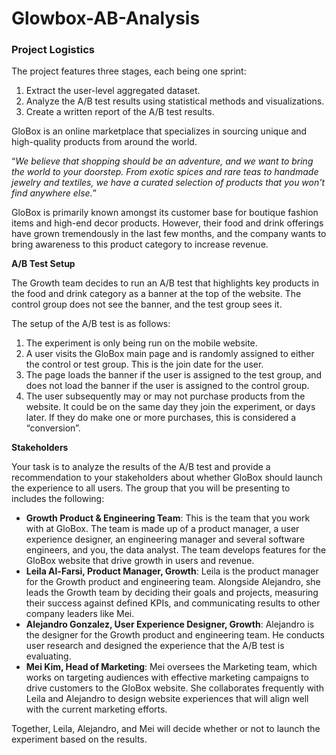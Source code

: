 # Glowbox-AB-Analysis

### Project Logistics

The project features three stages, each being one sprint:

1. Extract the user-level aggregated dataset.
2. Analyze the A/B test results using statistical methods and visualizations.
3. Create a written report of the A/B test results.

GloBox is an online marketplace that specializes in sourcing unique and high-quality products from around the world.

“*We believe that shopping should be an adventure, and we want to bring the world to your doorstep. From exotic spices and rare teas to handmade jewelry and textiles, we have a curated selection of products that you won't find anywhere else.*”

GloBox is primarily known amongst its customer base for boutique fashion items and high-end decor products. However, their food and drink offerings have grown tremendously in the last few months, and the company wants to bring awareness to this product category to increase revenue.

**A/B Test Setup**

The Growth team decides to run an A/B test that highlights key products in the food and drink category as a banner at the top of the website. The control group does not see the banner, and the test group sees it.

The setup of the A/B test is as follows:

1. The experiment is only being run on the mobile website.
2. A user visits the GloBox main page and is randomly assigned to either the control or test group. This is the join date for the user.
3. The page loads the banner if the user is assigned to the test group, and does not load the banner if the user is assigned to the control group.
4. The user subsequently may or may not purchase products from the website. It could be on the same day they join the experiment, or days later. If they do make one or more purchases, this is considered a “conversion”.

**Stakeholders**

Your task is to analyze the results of the A/B test and provide a recommendation to your stakeholders about whether GloBox should launch the experience to all users. The group that you will be presenting to includes the following:

- **Growth Product & Engineering Team**: This is the team that you work with at GloBox. The team is made up of a product manager, a user experience designer, an engineering manager and several software engineers, and you, the data analyst. The team develops features for the GloBox website that drive growth in users and revenue.
- **Leila Al-Farsi, Product Manager, Growth**: Leila is the product manager for the Growth product and engineering team. Alongside Alejandro, she leads the Growth team by deciding their goals and projects, measuring their success against defined KPIs, and communicating results to other company leaders like Mei.
- **Alejandro Gonzalez, User Experience Designer, Growth**: Alejandro is the designer for the Growth product and engineering team. He conducts user research and designed the experience that the A/B test is evaluating.
- **Mei Kim, Head of Marketing**: Mei oversees the Marketing team, which works on targeting audiences with effective marketing campaigns to drive customers to the GloBox website. She collaborates frequently with Leila and Alejandro to design website experiences that will align well with the current marketing efforts.

Together, Leila, Alejandro, and Mei will decide whether or not to launch the experiment based on the results.

